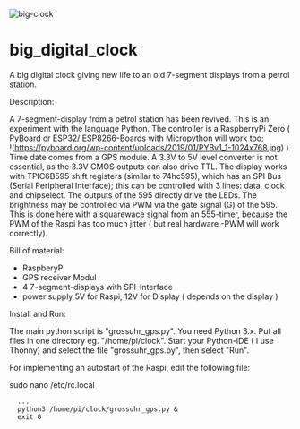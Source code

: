 ![big-clock](https://user-images.githubusercontent.com/50828453/71590415-9c593680-2b28-11ea-9261-22b783d1ca86.JPG)

# big_digital_clock
A big digital clock giving new life to an old 7-segment displays from a petrol station. 

Description:

A 7-segment-display from a petrol station has been revived. This is an experiment with the language Python.
The controller is a RaspberryPi Zero ( PyBoard or ESP32/ ESP8266-Boards with Micropython will work too;  
!(https://pyboard.org/wp-content/uploads/2019/01/PYBv1_1-1024x768.jpg)
).
Time date comes from a GPS module.
A 3.3V to 5V level converter is not essential, as the 3.3V CMOS outputs can also drive TTL.
The display works with TPIC6B595 shift registers (similar to 74hc595), which has an SPI Bus (Serial Peripheral Interface);
this can be controlled with 3 lines: data, clock and chipselect. The outputs of the 595 directly drive the LEDs.
The brightness may be controlled via PWM via the gate signal (G) of the 595. This is done here with a squarewace signal from an
555-timer, because the PWM of the Raspi has too much jitter ( but real hardware -PWM will work correctly).

Bill of material:
  - RaspberyPi
  - GPS receiver Modul
  - 4 7-segment-displays with SPI-Interface
  - power supply 5V for Raspi, 12V for Display ( depends on the display )


Install and Run:

The main python script is "grossuhr_gps.py".
You need Python 3.x.
Put all files in one directory eg. "/home/pi/clock". Start your Python-IDE ( I use Thonny) and 
select the  file "grossuhr_gps.py", then select "Run". 

For implementing an autostart of the Raspi, edit the following file:

sudo nano /etc/rc.local

      ...
      python3 /home/pi/clock/grossuhr_gps.py &
      exit 0



